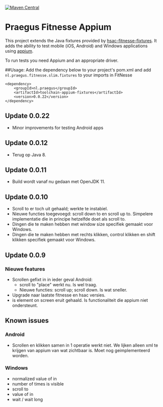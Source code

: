 [![Maven Central](https://img.shields.io/maven-central/v/nl.praegus/toolchain-appium-fixtures.svg?maxAge=21600)](https://mvnrepository.com/artifact/nl.praegus/toolchain-appium-fixtures)

# Praegus Fitnesse Appium

This project extends the Java fixtures provided by [hsac-fitnesse-fixtures](https://github.com/fhoeben/hsac-fitnesse-fixtures).
It adds the ability to test mobile (iOS, Android) and Windows applications using [appium](http://appium.io).

To run tests you need Appium and an appropriate driver.

##Usage:
Add the dependency below to your project's pom.xml and add `nl.praegus.fitnesse.slim.fixtures` to your imports in FitNesse

```
<dependency>
    <groupId>nl.praegus</groupId>
    <artifactId>toolchain-appium-fixtures</artifactId>
    <version>0.0.22</version>
</dependency>
```

## Update 0.0.22
- Minor improvements for testing Android apps

## Update 0.0.12
- Terug op Java 8.

## Update 0.0.11
- Build wordt vanaf nu gedaan met OpenJDK 11. 

## Update 0.0.10
- Scroll to er toch uit gehaald; werkte te instabiel.
- Nieuwe functies toegevoegd: scroll down to en scroll up to. Simpelere implementatie die in principe hetzelfde doet als scroll to.
- Dingen die te maken hebben met window size specifiek gemaakt voor Windows.
- Dingen die te maken hebben met rechts klikken, control klikken en shift klikken specifiek gemaakt voor Windows.

## Update 0.0.9

### Nieuwe features
- Scrollen gefixt in in ieder geval Android:
  - scroll to "place" werkt nu. Is wel traag. 
  - Nieuwe functies: scroll up; scroll down. Is wat sneller.
- Upgrade naar laatste fitnesse en hsac versies. 
- is element on screen eruit gehaald. Is functionaliteit die appium niet ondersteunt. 
 
## Known issues

### Android
- Scrollen en klikken samen in 1 operatie werkt niet. We lijken alleen xml te krijgen van appium van wat zichtbaar is. Moet nog geimplementeerd worden.

### Windows
- normalized value of in
- number of times is visible
- scroll to
- value of in
- wait / wait long
